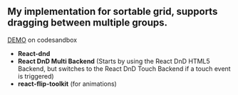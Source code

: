 ## My implementation for sortable grid, supports dragging between multiple groups.

[DEMO](https://codesandbox.io/s/6v7l7z68jk) on codesandbox

- **React-dnd**
- **React DnD Multi Backend** (Starts by using the React DnD HTML5 Backend, but switches to the React DnD Touch Backend if a touch event is triggered)
- **react-flip-toolkit** (for animations)
